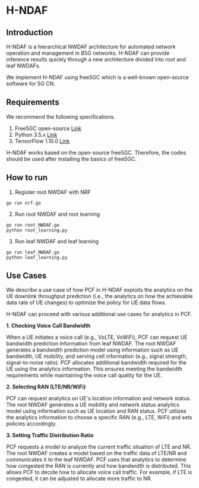 # H-NDAF

## Introduction
H-NDAF is a hierarchical NWDAF architecture for automated network operation and management in B5G networks. H-NDAF can provide inference results quickly through a new architecture divided into root and leaf NWDAFs.

We implement H-NDAF using free5GC which is a well-known open-source software for 5G CN. 

## Requirements
We recommend the following specifications.

1. Free5GC open-source [Link](https://www.free5gc.org/)
2. Python 3.5.x  [Link](https://www.python.org/)
3. TensorFlow 1.10.0 [Link](https://www.tensorflow.org/)

H-NDAF works based on the open-source free5GC.
Therefore, the codes should be used after installing the basics of free5GC.

## How to run
1. Register root NWDAF with NRF
```
go run nrf.go
```

2. Run root NWDAF and root learning 
```
go run root_NWDAF.go
python root_learning.py
```

3. Run leaf NWDAF and leaf learning
```
go run leaf_NWDAF.go
python leaf_learning.py
```

## Use Cases
We describe a use case of how PCF in H-NDAF exploits the analytics on the UE downlink throughput prediction (i.e., the analytics on how the achievable data rate of UE changes) to optimize the policy for UE data flows.

H-NDAF can proceed with various additional use cases for analytics in PCF.

**1. Checking Voice Call Bandwidth**

When a UE initiates a voice call (e.g., VoLTE, VoWiFi), PCF can request UE bandwidth prediction information from leaf NWDAF. The root NWDAF generates a bandwidth prediction model using information such as UE bandwidth, UE mobility, and serving cell information (e.g., signal strength, signal-to-noise ratio). PCF allocates additional bandwidth required for the UE using the analytics information. This ensures meeting the bandwidth requirements while maintaining the voice call quality for the UE.

**2. Selecting RAN (LTE/NR/WiFi)**

PCF can request analytics on UE's location information and network status. The root NWDAF generates a UE mobility and network status analytics model using information such as UE location and RAN status. PCF utilizes the analytics information to choose a specific RAN (e.g., LTE, WiFi) and sets policies accordingly.

**3. Setting Traffic Distribution Ratio**

PCF requests a model to analyze the current traffic situation of LTE and NR. The root NWDAF creates a model based on the traffic data of LTE/NR and communicates it to the leaf NWDAF. PCF uses that analytics to determine how congested the RAN is currently and how bandwidth is distributed. This allows PCF to decide how to allocate voice call traffic. For example, if LTE is congested, it can be adjusted to allocate more traffic to NR.
